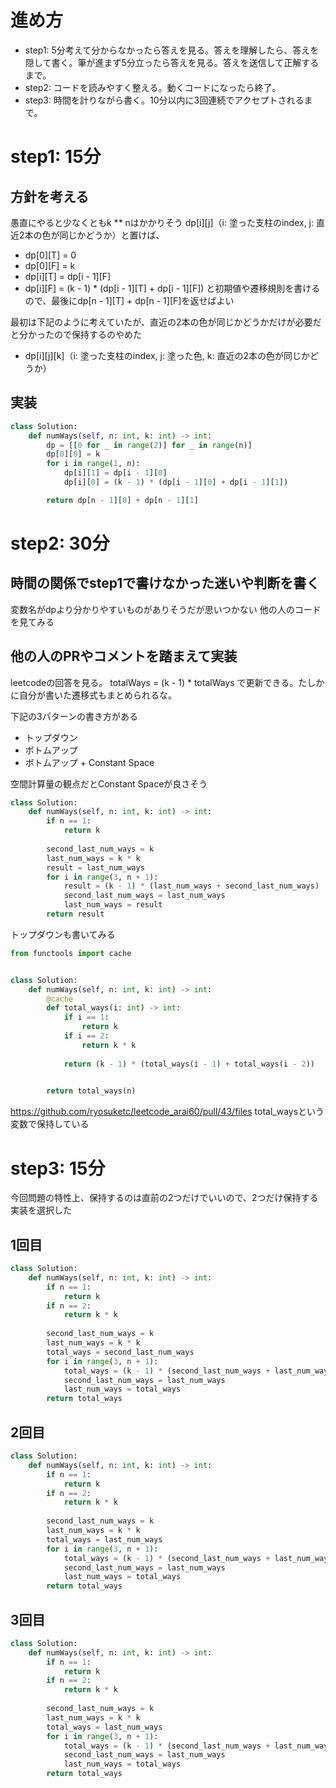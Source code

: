 # 進め方
- step1: 5分考えて分からなかったら答えを見る。答えを理解したら、答えを隠して書く。筆が進まず5分立ったら答えを見る。答えを送信して正解するまで。
- step2: コードを読みやすく整える。動くコードになったら終了。
- step3: 時間を計りながら書く。10分以内に3回連続でアクセプトされるまで。

# step1: 15分
## 方針を考える
愚直にやると少なくともk ** nはかかりそう
dp[i][j]（i: 塗った支柱のindex, j: 直近2本の色が同じかどうか）と置けば、
- dp[0][T] = 0
- dp[0][F] = k
- dp[i][T] = dp[i - 1][F]
- dp[i][F] = (k - 1) * (dp[i - 1][T] + dp[i - 1][F])
と初期値や遷移規則を書けるので、最後にdp[n - 1][T] + dp[n - 1][F]を返せばよい

最初は下記のように考えていたが、直近の2本の色が同じかどうかだけが必要だと分かったので保持するのやめた
- dp[i][j][k]（i: 塗った支柱のindex, j: 塗った色, k: 直近の2本の色が同じかどうか）

## 実装
```python
class Solution:
    def numWays(self, n: int, k: int) -> int:
        dp = [[0 for _ in range(2)] for _ in range(n)]
        dp[0][0] = k
        for i in range(1, n):
            dp[i][1] = dp[i - 1][0]
            dp[i][0] = (k - 1) * (dp[i - 1][0] + dp[i - 1][1])

        return dp[n - 1][0] + dp[n - 1][1]
```

# step2: 30分
## 時間の関係でstep1で書けなかった迷いや判断を書く
変数名がdpより分かりやすいものがありそうだが思いつかない
他の人のコードを見てみる

## 他の人のPRやコメントを踏まえて実装
leetcodeの回答を見る。
totalWays = (k - 1) * totalWays
で更新できる。たしかに自分が書いた遷移式もまとめられるな。

下記の3パターンの書き方がある
- トップダウン
- ボトムアップ
- ボトムアップ + Constant Space

空間計算量の観点だとConstant Spaceが良さそう
```python
class Solution:
    def numWays(self, n: int, k: int) -> int:
        if n == 1:
            return k
        
        second_last_num_ways = k
        last_num_ways = k * k
        result = last_num_ways
        for i in range(3, n + 1):
            result = (k - 1) * (last_num_ways + second_last_num_ways) 
            second_last_num_ways = last_num_ways
            last_num_ways = result
        return result
```

トップダウンも書いてみる
```python
from functools import cache


class Solution:
    def numWays(self, n: int, k: int) -> int:
        @cache
        def total_ways(i: int) -> int:
            if i == 1:
                return k
            if i == 2:
                return k * k
            
            return (k - 1) * (total_ways(i - 1) + total_ways(i - 2)) 

        
        return total_ways(n)
```

https://github.com/ryosuketc/leetcode_arai60/pull/43/files
total_waysという変数で保持している

# step3: 15分
今回問題の特性上、保持するのは直前の2つだけでいいので、2つだけ保持する実装を選択した

## 1回目
```python
class Solution:
    def numWays(self, n: int, k: int) -> int:
        if n == 1:
            return k
        if n == 2:
            return k * k
        
        second_last_num_ways = k
        last_num_ways = k * k
        total_ways = second_last_num_ways
        for i in range(3, n + 1):
            total_ways = (k - 1) * (second_last_num_ways + last_num_ways)
            second_last_num_ways = last_num_ways
            last_num_ways = total_ways
        return total_ways
```

## 2回目
```python
class Solution:
    def numWays(self, n: int, k: int) -> int:
        if n == 1:
            return k
        if n == 2:
            return k * k
        
        second_last_num_ways = k
        last_num_ways = k * k
        total_ways = last_num_ways
        for i in range(3, n + 1):
            total_ways = (k - 1) * (second_last_num_ways + last_num_ways)
            second_last_num_ways = last_num_ways
            last_num_ways = total_ways
        return total_ways
```

## 3回目
```python
class Solution:
    def numWays(self, n: int, k: int) -> int:
        if n == 1:
            return k
        if n == 2:
            return k * k
        
        second_last_num_ways = k
        last_num_ways = k * k
        total_ways = last_num_ways
        for i in range(3, n + 1):
            total_ways = (k - 1) * (second_last_num_ways + last_num_ways)
            second_last_num_ways = last_num_ways
            last_num_ways = total_ways
        return total_ways
```